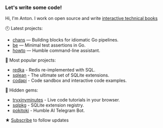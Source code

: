 ### Let's write some code!

Hi, I'm Anton. I work on open source and write [interactive technical books](https://antonz.org/#books)

🕙 Latest projects:

- [chans](https://github.com/nalgeon/chans) — Building blocks for idiomatic Go pipelines.
- [be](https://github.com/nalgeon/be) — Minimal test assertions in Go.
- [howto](https://github.com/nalgeon/howto) — Humble command-line assistant.

🌟 Most popular projects:

- [redka](https://github.com/nalgeon/redka) - Redis re-implemented with SQL.
- [sqlean](https://github.com/nalgeon/sqlean) - The ultimate set of SQLite extensions.
- [codapi](https://github.com/nalgeon/codapi) - Code sandbox and interactive code examples.

💎 Hidden gems:

- [tryxinyminutes](https://github.com/nalgeon/tryxinyminutes) - Live code tutorials in your browser.
- [sqlpkg](https://github.com/nalgeon/sqlpkg) - SQLite extension registry.
- [pokitoki](https://github.com/nalgeon/pokitoki) - Humble AI Telegram Bot.

★ [Subscribe](https://antonz.org/subscribe/) to follow updates
